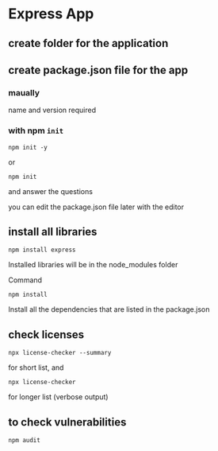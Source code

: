 # Express App

## create folder for the application

## create package.json file for the app

### **maually**

name and version required

### with **npm `init`**

```shell
npm init -y
```

or

```shell
npm init
```

and answer the questions

you can edit the package.json file later with the editor

## install all libraries

```shell
npm install express
```

Installed libraries will be in the node_modules folder

Command

```shell
npm install
```

Install all the dependencies that are listed in the package.json

## check licenses

```shell
npx license-checker --summary
```

for short list, and

```shell
npx license-checker
```

for longer list (verbose output)

## to check vulnerabilities

```shell
npm audit
```
